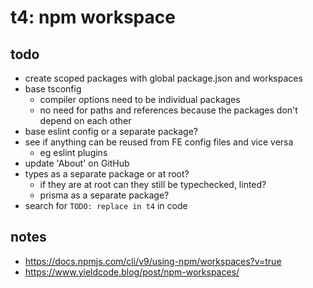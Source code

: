 # t4: npm workspace

## todo

- create scoped packages with global package.json and workspaces
- base tsconfig
  - compiler options need to be individual packages
  - no need for paths and references because the packages don't depend on each other
- base eslint config or a separate package?
- see if anything can be reused from FE config files and vice versa
  - eg eslint plugins
- update 'About' on GitHub
- types as a separate package or at root?
  - if they are at root can they still be typechecked, linted?
  - prisma as a separate package?
- search for `TODO: replace in t4` in code

## notes

- https://docs.npmjs.com/cli/v9/using-npm/workspaces?v=true
- https://www.yieldcode.blog/post/npm-workspaces/